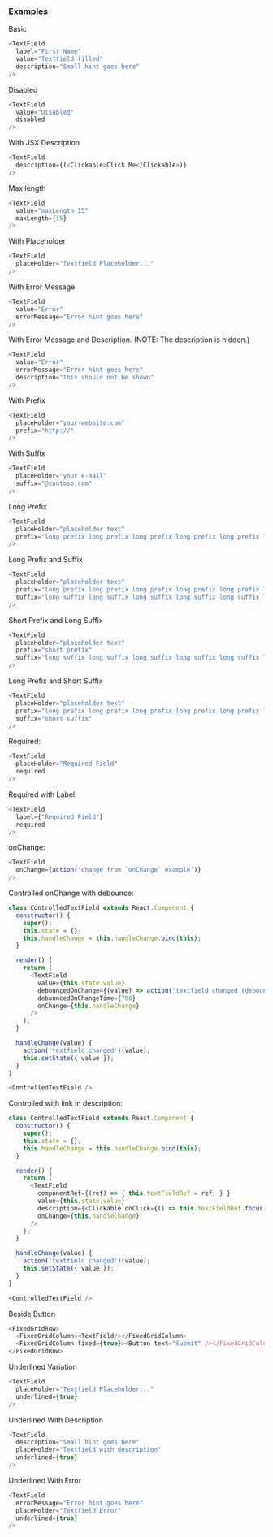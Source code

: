 ### Examples

Basic
```js { "props": { "data-description": "basic" } }
<TextField
  label="First Name"
  value="Textfield filled"
  description="Small hint goes here"
/>
```

Disabled
```js { "props": { "data-description": "disabled" } }
<TextField
  value="Disabled"
  disabled
/>
```

With JSX Description
```js { "props": { "data-description": "with jsx description" } }
<TextField
  description={(<Clickable>Click Me</Clickable>)}
/>
```

Max length
```js { "props": { "data-description": "maxLength" } }
<TextField
  value="maxLength 15"
  maxLength={15}
/>
```

With Placeholder
```js { "props": { "data-description": "with placeholder" } }
<TextField
  placeHolder="Textfield Placeholder..."
/>
```

With Error Message
```js { "props": { "data-description": "with error" } }
<TextField
  value="Error"
  errorMessage="Error hint goes here"
/>
```

With Error Message and Description.  (NOTE: The description is hidden.)
```js { "props": { "data-description": "with error and description" } }
<TextField
  value="Error"
  errorMessage="Error hint goes here"
  description="This should not be shown"
/>
```

With Prefix
```js { "props": { "data-description": "with prefix" } }
<TextField
  placeHolder="your-website.com"
  prefix="http://"
/>
```

With Suffix
```js { "props": { "data-description": "with suffix" } }
<TextField
  placeHolder="your e-mail"
  suffix="@contoso.com"
/>
```

Long Prefix
```js { "props": { "data-description": "long prefix" } }
<TextField
  placeHolder="placeholder text"
  prefix="long prefix long prefix long prefix long prefix long prefix long prefix long prefix"
/>
```

Long Prefix and Suffix
```js { "props": { "data-description": "long prefix and suffix" } }
<TextField
  placeHolder="placeholder text"
  prefix="long prefix long prefix long prefix long prefix long prefix long prefix long prefix"
  suffix="long suffix long suffix long suffix long suffix long suffix long suffix long suffix"
/>
```

Short Prefix and Long Suffix
```js { "props": { "data-description": "short prefix and long suffix" } }
<TextField
  placeHolder="placeholder text"
  prefix="short prefix"
  suffix="long suffix long suffix long suffix long suffix long suffix long suffix long suffix"
/>
```

Long Prefix and Short Suffix
```js { "props": { "data-description": "long prefix and short suffix" } }
<TextField
  placeHolder="placeholder text"
  prefix="long prefix long prefix long prefix long prefix long prefix long prefix long prefix"
  suffix="short suffix"
/>
```

Required:
```js { "props": { "data-description": "required" } }
<TextField
  placeHolder="Required Field"
  required
/>
```

Required with Label:
```js { "props": { "data-description": "required with label" } }
<TextField
  label={"Required Field"}
  required
/>
```

onChange:
```js { "props": { "data-description": "onChange" } }
<TextField
  onChange={action('change from `onChange` example')}
/>
```

Controlled onChange with debounce:
```js { "props": { "data-description": "controlled onChange with debounce" } }
class ControlledTextField extends React.Component {
  constructor() {
    super();
    this.state = {};
    this.handleChange = this.handleChange.bind(this);
  }

  render() {
    return (
      <TextField
        value={this.state.value}
        debouncedOnChange={(value) => action('textfield changed (debounced)')(value)}
        debouncedOnChangeTime={700}
        onChange={this.handleChange}
      />
    );
  }

  handleChange(value) {
    action('textfield changed')(value);
    this.setState({ value });
  }
}

<ControlledTextField />
```

Controlled with link in description:
```js { "props": { "data-description": "controlled with link in description" } }
class ControlledTextField extends React.Component {
  constructor() {
    super();
    this.state = {};
    this.handleChange = this.handleChange.bind(this);
  }

  render() {
    return (
      <TextField
        componentRef={(ref) => { this.textFieldRef = ref; } }
        value={this.state.value}
        description={<Clickable onClick={() => this.textFieldRef.focus()}>Focus and place cursor at the end of the input.</Clickable>}
        onChange={this.handleChange}
      />
    );
  }

  handleChange(value) {
    action('textfield changed')(value);
    this.setState({ value });
  }
}

<ControlledTextField />
```

Beside Button
```js { "props": { "data-description": "beside button" } }
<FixedGridRow>
  <FixedGridColumn><TextField/></FixedGridColumn>
  <FixedGridColumn fixed={true}><Button text="Submit" /></FixedGridColumn>
</FixedGridRow>
```

Underlined Variation
```js { "props": { "data-description": "basic underlined" } }
<TextField
  placeHolder="Textfield Placeholder..."
  underlined={true}
/>
```

Underlined With Description
```js { "props": { "data-description": "underlined with description" } }
<TextField
  description="Small hint goes here"
  placeHolder="Textfield with description"
  underlined={true}
/>
```

Underlined With Error
```js { "props": { "data-description": "underlined with error" } }
<TextField
  errorMessage="Error hint goes here"
  placeHolder="Textfield Error"
  underlined={true}
/>
```
